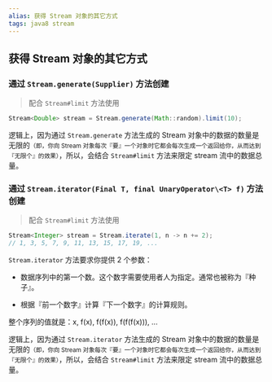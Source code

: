 ```yaml
---
alias: 获得 Stream 对象的其它方式
tags: java8 stream
---
```


## 获得 Stream 对象的其它方式

### 通过 `Stream.generate(Supplier)` 方法创建

> 配合 `Stream#limit` 方法使用

```java
Stream<Double> stream = Stream.generate(Math::random).limit(10);
```

逻辑上，因为通过 `Stream.generate` 方法生成的 Stream 对象中的数据的数量是无限的<small>（即，你向 Stream 对象每次『要』一个对象时它都会每次生成一个返回给你，从而达到『无限个』的效果）</small>，所以，会结合 `Stream#limit` 方法来限定 stream 流中的数据总量。

###  通过 `Stream.iterator(Final T, final UnaryOperator\<T> f)` 方法创建

> 配合 `Stream#limit` 方法使用

```java
Stream<Integer> stream = Stream.iterate(1, n -> n += 2);
// 1, 3, 5, 7, 9, 11, 13, 15, 17, 19, ...
```

`Stream.iterator` 方法要求你提供 2 个参数：

- 数据序列中的第一个数。这个数字需要使用者人为指定。通常也被称为『种子』。

- 根据『前一个数字』计算『下一个数字』的计算规则。

整个序列的值就是：x, f(x), f(f(x)), f(f(f(x))), ...

逻辑上，因为通过 `Stream.iterator` 方法生成的 Stream 对象中的数据的数量是无限的<small>（即，你向 Stream 对象每次『要』一个对象时它都会每次生成一个返回给你，从而达到『无限个』的效果）</small>，所以，会结合 `Stream#limit` 方法来限定 stream 流中的数据总量。

